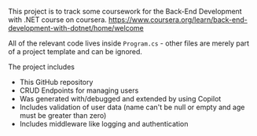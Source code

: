 This project is to track some coursework for the Back-End Development with .NET course on coursera.
https://www.coursera.org/learn/back-end-development-with-dotnet/home/welcome

All of the relevant code lives inside `Program.cs` - other files are merely part of a project template and can be ignored.

The project includes 
* This GitHub repository
* CRUD Endpoints for managing users
* Was generated with/debugged and extended by using Copilot
* Includes validation of user data (name can't be null or empty and age must be greater than zero)
* Includes middleware like logging and authentication



